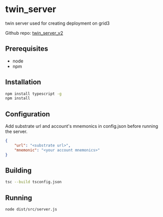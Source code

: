 # twin_server

twin server used for creating deployment on grid3

Github repo: [twin_server_v2](https://github.com/threefoldtech/twin_server_v2.git)

## Prerequisites

- node
- npm

## Installation

```bash
npm install typescript -g
npm install

```

## Configuration

Add substrate url and account's mnemonics in config.json before running the server.

```json
{
    "url": "<substrate url>",
    "mnemonic": "<your account mnemonics>"
}
```

## Building

```bash
tsc --build tsconfig.json
```

## Running

```bash
node dist/src/server.js
```
